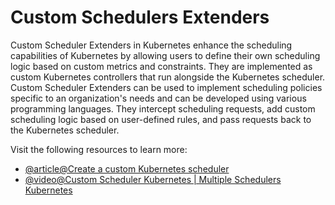 # Custom Schedulers Extenders

Custom Scheduler Extenders in Kubernetes enhance the scheduling capabilities of Kubernetes by allowing users to define their own scheduling logic based on custom metrics and constraints. They are implemented as custom Kubernetes controllers that run alongside the Kubernetes scheduler. Custom Scheduler Extenders can be used to implement scheduling policies specific to an organization's needs and can be developed using various programming languages. They intercept scheduling requests, add custom scheduling logic based on user-defined rules, and pass requests back to the Kubernetes scheduler.

Visit the following resources to learn more:

- [@article@Create a custom Kubernetes scheduler](https://developer.ibm.com/articles/creating-a-custom-kube-scheduler/)
- [@video@Custom Scheduler Kubernetes | Multiple Schedulers Kubernetes](https://www.youtube.com/watch?v=NiB7sjXmiZc)